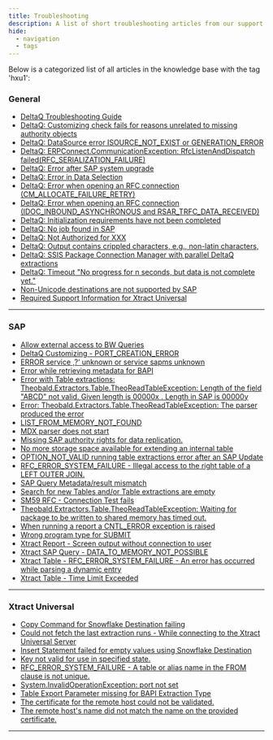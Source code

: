 ```yaml
---
title: Troubleshooting
description: A list of short troubleshooting articles from our support portal.
hide:
  - navigation
  - tags
---
```


Below is a categorized list of all articles in the knowledge base with the tag 'hxu1':

### General

<div class="mdx-columns" markdown>

- [DeltaQ Troubleshooting Guide](https://support.theobald-software.com/helpdesk//KB/View/14424-deltaq-troubleshooting-guide)
- [DeltaQ: Customizing check fails for reasons unrelated to missing authority objects](https://support.theobald-software.com/helpdesk//KB/View/25441-deltaq-customizing-check-fails-for-reasons-unrelated-to-missing-authority-objects)
- [DeltaQ: DataSource error ISOURCE_NOT_EXIST or GENERATION_ERROR](https://support.theobald-software.com/helpdesk//KB/View/25444-deltaq-datasource-error-isource-not-exist-or-generation-error)
- [DeltaQ: ERPConnect.CommunicationException: RfcListenAndDispatch failed(RFC_SERIALIZATION_FAILURE)](https://support.theobald-software.com/helpdesk//KB/View/25434-deltaq-erpconnect-communicationexception-rfclistenanddispatch-failed-rfc-serialization-failure-)
- [DeltaQ: Error after SAP system upgrade](https://support.theobald-software.com/helpdesk//KB/View/25442-deltaq-error-after-sap-system-upgrade)
- [DeltaQ: Error in Data Selection](https://support.theobald-software.com/helpdesk//KB/View/25438-deltaq-error-in-data-selection)
- [DeltaQ: Error when opening an RFC connection (CM_ALLOCATE_FAILURE_RETRY)](https://support.theobald-software.com/helpdesk//KB/View/25443-deltaq-error-when-opening-an-rfc-connection-cm-allocate-failure-retry-)
- [DeltaQ: Error when opening an RFC connection (IDOC_INBOUND_ASYNCHRONOUS and RSAR_TRFC_DATA_RECEIVED)](https://support.theobald-software.com/helpdesk//KB/View/25432-deltaq-error-when-opening-an-rfc-connection-idoc-inbound-asynchronous-and-rsar-trfc-data-received-)
- [DeltaQ: Initialization requirements have not been completed](https://support.theobald-software.com/helpdesk//KB/View/25433-deltaq-initialization-requirements-have-not-been-completed)
- [DeltaQ: No job found in SAP](https://support.theobald-software.com/helpdesk//KB/View/25437-deltaq-no-job-found-in-sap)
- [DeltaQ: Not Authorized for XXX](https://support.theobald-software.com/helpdesk//KB/View/25439-deltaq-not-authorized-for-xxx)
- [DeltaQ: Output contains crippled characters, e.g., non-latin characters,](https://support.theobald-software.com/helpdesk//KB/View/25436-deltaq-output-contains-crippled-characters-e-g-non-latin-characters-)
- [DeltaQ: SSIS Package Connection Manager with parallel DeltaQ extractions](https://support.theobald-software.com/helpdesk//KB/View/25440-deltaq-ssis-package-connection-manager-with-parallel-deltaq-extractions)
- [DeltaQ: Timeout "No progress for n seconds, but data is not complete yet."](https://support.theobald-software.com/helpdesk//KB/View/25435-deltaq-timeout-no-progress-for-n-seconds-but-data-is-not-complete-yet-)
- [Non-Unicode destinations are not supported by SAP](https://support.theobald-software.com/helpdesk//KB/View/17021-non-unicode-destinations-are-not-supported-by-sap)
- [Required Support Information for Xtract Universal](https://support.theobald-software.com/helpdesk//KB/View/14457-required-support-information-for-xtract-universal)

</div>


---

### SAP

<div class="mdx-columns" markdown>

- [Allow external access to BW Queries](https://support.theobald-software.com/helpdesk//KB/View/13800-allow-external-access-to-bw-queries)
- [DeltaQ Customizing - PORT_CREATION_ERROR](https://support.theobald-software.com/helpdesk//KB/View/13346-deltaq-customizing-port-creation-error)
- [ERROR service ‚?‘ unknown or service sapms unknown](https://support.theobald-software.com/helpdesk//KB/View/13649-error-service-unknown-or-service-sapms-unknown)
- [Error while retrieving metadata for BAPI](https://support.theobald-software.com/helpdesk//KB/View/19373-error-while-retrieving-metadata-for-bapi)
- [Error with Table extractions: Theobald.Extractors.Table.TheoReadTableException:   Length of the field "ABCD" not valid. Given length is 00000x . Length in SAP is 00000y](https://support.theobald-software.com/helpdesk//KB/View/21084-error-with-table-extractions-theobald-extractors-table-theoreadtableexception-length-of-the-field-abcd-not-valid-given-length-is-00000x-length-in-sap-is-00000y)
- [Error: Theobald.Extractors.Table.TheoReadTableException:  The parser produced the error](https://support.theobald-software.com/helpdesk//KB/View/14771-error-theobald-extractors-table-theoreadtableexception-the-parser-produced-the-error)
- [LIST_FROM_MEMORY_NOT_FOUND](https://support.theobald-software.com/helpdesk//KB/View/19472-list-from-memory-not-found)
- [MDX parser does not start](https://support.theobald-software.com/helpdesk//KB/View/20073-mdx-parser-does-not-start)
- [Missing SAP authority rights for data replication.](https://support.theobald-software.com/helpdesk//KB/View/17141-missing-sap-authority-rights-for-data-replication-)
- [No more storage space available for extending an internal table](https://support.theobald-software.com/helpdesk//KB/View/20282-no-more-storage-space-available-for-extending-an-internal-table)
- [OPTION_NOT_VALID running table extractions error after an SAP Update](https://support.theobald-software.com/helpdesk//KB/View/13952-option-not-valid-running-table-extractions-error-after-an-sap-update)
- [RFC_ERROR_SYSTEM_FAILURE - Illegal access to the right table of a LEFT OUTER JOIN.](https://support.theobald-software.com/helpdesk//KB/View/14246-rfc-error-system-failure-illegal-access-to-the-right-table-of-a-left-outer-join-)
- [SAP Query Metadata/result mismatch](https://support.theobald-software.com/helpdesk//KB/View/17077-sap-query-metadata-result-mismatch)
- [Search for new Tables and/or Table extractions are empty](https://support.theobald-software.com/helpdesk//KB/View/14139-search-for-new-tables-and-or-table-extractions-are-empty)
- [SM59 RFC - Connection Test fails](https://support.theobald-software.com/helpdesk//KB/View/13345-sm59-rfc-connection-test-fails)
- [Theobald.Extractors.Table.TheoReadTableException: Waiting for package to be written to shared memory has timed out.](https://support.theobald-software.com/helpdesk//KB/View/15391-theobald-extractors-table-theoreadtableexception-waiting-for-package-to-be-written-to-shared-memory-has-timed-out-)
- [When running a report a CNTL_ERROR  exception is raised](https://support.theobald-software.com/helpdesk//KB/View/14406-when-running-a-report-a-cntl-error-exception-is-raised)
- [Wrong program type for SUBMIT](https://support.theobald-software.com/helpdesk//KB/View/14223-wrong-program-type-for-submit)
- [Xtract Report - Screen output without connection to user](https://support.theobald-software.com/helpdesk//KB/View/13352-xtract-report-screen-output-without-connection-to-user)
- [Xtract SAP Query - DATA_TO_MEMORY_NOT_POSSIBLE](https://support.theobald-software.com/helpdesk//KB/View/20194-xtract-sap-query-data-to-memory-not-possible)
- [Xtract Table  - RFC_ERROR_SYSTEM_FAILURE - An error has occurred while parsing a dynamic entry](https://support.theobald-software.com/helpdesk//KB/View/14626-xtract-table-rfc-error-system-failure-an-error-has-occurred-while-parsing-a-dynamic-entry)
- [Xtract Table - Time Limit Exceeded](https://support.theobald-software.com/helpdesk//KB/View/14414-xtract-table-time-limit-exceeded)

</div>


---

### Xtract Universal

<div class="mdx-columns" markdown>

- [Copy Command for Snowflake Destination failing](https://support.theobald-software.com/helpdesk//KB/View/21807-copy-command-for-snowflake-destination-failing)
- [Could not fetch the last extraction runs - While connecting to the Xtract Universal Server](https://support.theobald-software.com/helpdesk//KB/View/14172-could-not-fetch-the-last-extraction-runs-while-connecting-to-the-xtract-universal-server)
- [Insert Statement failed for empty values using Snowflake Destination](https://support.theobald-software.com/helpdesk//KB/View/14372-insert-statement-failed-for-empty-values-using-snowflake-destination)
- [Key not valid for use in specified state.](https://support.theobald-software.com/helpdesk//KB/View/14295-key-not-valid-for-use-in-specified-state-)
- [RFC_ERROR_SYSTEM_FAILURE - A table or alias name in the FROM clause is not unique.](https://support.theobald-software.com/helpdesk//KB/View/14204-rfc-error-system-failure-a-table-or-alias-name-in-the-from-clause-is-not-unique-)
- [System.InvalidOperationException: port not set](https://support.theobald-software.com/helpdesk//KB/View/20857-system-invalidoperationexception-port-not-set)
- [Table Export Parameter missing for BAPI Extraction Type](https://support.theobald-software.com/helpdesk//KB/View/14786-table-export-parameter-missing-for-bapi-extraction-type)
- [The certificate for the remote host could not be validated.](https://support.theobald-software.com/helpdesk//KB/View/14247-the-certificate-for-the-remote-host-could-not-be-validated-)
- [The remote host's name did not match the name on the provided certificate.](https://support.theobald-software.com/helpdesk//KB/View/20153-the-remote-host-s-name-did-not-match-the-name-on-the-provided-certificate-)

</div>


---

